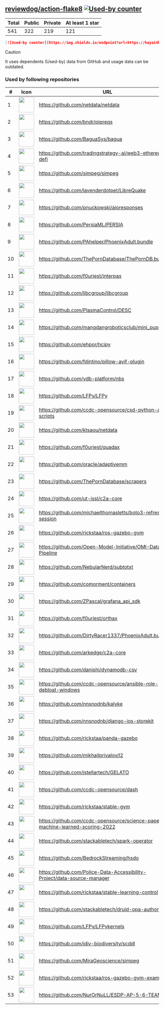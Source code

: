 





## [reviewdog/action-flake8](https://github.com/reviewdog/action-flake8) [![Used-by counter](https://img.shields.io/endpoint?url=https://haya14busa.github.io/github-used-by/data/reviewdog/action-flake8/shieldsio.json)](https://github.com/haya14busa/github-used-by/tree/main/repo/reviewdog/action-flake8)

| Total | Public | Private | At least 1 star
| ----- | ------ | ------- | ---------------
| 541 | 322 | 219 | 121 |

```md
[![Used-by counter](https://img.shields.io/endpoint?url=https://haya14busa.github.io/github-used-by/data/reviewdog/action-flake8/shieldsio.json)](https://github.com/haya14busa/github-used-by/tree/main/repo/reviewdog/action-flake8)
```

> [!CAUTION]
> It uses dependents (Used-by) data from GitHub and usage data can be outdated.

### Used by following repositories

| # | Icon | URL | Stars |
| -- | -- | -- | -- | 
|1|<img src="https://github.com/netdata.png" width=50 height=50>|https://github.com/netdata/netdata|76423|
|2|<img src="https://github.com/bndr.png" width=50 height=50>|https://github.com/bndr/pipreqs|7348|
|3|<img src="https://github.com/BaguaSys.png" width=50 height=50>|https://github.com/BaguaSys/bagua|883|
|4|<img src="https://github.com/tradingstrategy-ai.png" width=50 height=50>|https://github.com/tradingstrategy-ai/web3-ethereum-defi|741|
|5|<img src="https://github.com/simpeg.png" width=50 height=50>|https://github.com/simpeg/simpeg|586|
|6|<img src="https://github.com/lavenderdotpet.png" width=50 height=50>|https://github.com/lavenderdotpet/LibreQuake|577|
|7|<img src="https://github.com/pnuckowski.png" width=50 height=50>|https://github.com/pnuckowski/aioresponses|550|
|8|<img src="https://github.com/PersiaML.png" width=50 height=50>|https://github.com/PersiaML/PERSIA|409|
|9|<img src="https://github.com/PAhelper.png" width=50 height=50>|https://github.com/PAhelper/PhoenixAdult.bundle|377|
|10|<img src="https://github.com/ThePornDatabase.png" width=50 height=50>|https://github.com/ThePornDatabase/ThePornDB.bundle|226|
|11|<img src="https://github.com/f0uriest.png" width=50 height=50>|https://github.com/f0uriest/interpax|225|
|12|<img src="https://github.com/libcgroup.png" width=50 height=50>|https://github.com/libcgroup/libcgroup|168|
|13|<img src="https://github.com/PlasmaControl.png" width=50 height=50>|https://github.com/PlasmaControl/DESC|139|
|14|<img src="https://github.com/mangdangroboticsclub.png" width=50 height=50>|https://github.com/mangdangroboticsclub/mini_pupper_ros|126|
|15|<img src="https://github.com/ehpor.png" width=50 height=50>|https://github.com/ehpor/hcipy|123|
|16|<img src="https://github.com/fdintino.png" width=50 height=50>|https://github.com/fdintino/pillow-avif-plugin|112|
|17|<img src="https://github.com/ydb-platform.png" width=50 height=50>|https://github.com/ydb-platform/nbs|86|
|18|<img src="https://github.com/LFPy.png" width=50 height=50>|https://github.com/LFPy/LFPy|83|
|19|<img src="https://github.com/ccdc-opensource.png" width=50 height=50>|https://github.com/ccdc-opensource/csd-python-api-scripts|82|
|20|<img src="https://github.com/ktsaou.png" width=50 height=50>|https://github.com/ktsaou/netdata|79|
|21|<img src="https://github.com/f0uriest.png" width=50 height=50>|https://github.com/f0uriest/quadax|71|
|22|<img src="https://github.com/oracle.png" width=50 height=50>|https://github.com/oracle/adaptivemm|67|
|23|<img src="https://github.com/ThePornDatabase.png" width=50 height=50>|https://github.com/ThePornDatabase/scrapers|67|
|24|<img src="https://github.com/ut-issl.png" width=50 height=50>|https://github.com/ut-issl/c2a-core|55|
|25|<img src="https://github.com/michaelthomasletts.png" width=50 height=50>|https://github.com/michaelthomasletts/boto3-refresh-session|48|
|26|<img src="https://github.com/rickstaa.png" width=50 height=50>|https://github.com/rickstaa/ros-gazebo-gym|46|
|27|<img src="https://github.com/Open-Model-Initiative.png" width=50 height=50>|https://github.com/Open-Model-Initiative/OMI-Data-Pipeline|35|
|28|<img src="https://github.com/NebularNerd.png" width=50 height=50>|https://github.com/NebularNerd/subtotxt|30|
|29|<img src="https://github.com/comorment.png" width=50 height=50>|https://github.com/comorment/containers|30|
|30|<img src="https://github.com/ZPascal.png" width=50 height=50>|https://github.com/ZPascal/grafana_api_sdk|29|
|31|<img src="https://github.com/f0uriest.png" width=50 height=50>|https://github.com/f0uriest/orthax|26|
|32|<img src="https://github.com/DirtyRacer1337.png" width=50 height=50>|https://github.com/DirtyRacer1337/PhoenixAdult.bundle|24|
|33|<img src="https://github.com/arkedge.png" width=50 height=50>|https://github.com/arkedge/c2a-core|21|
|34|<img src="https://github.com/danishi.png" width=50 height=50>|https://github.com/danishi/dynamodb-csv|20|
|35|<img src="https://github.com/ccdc-opensource.png" width=50 height=50>|https://github.com/ccdc-opensource/ansible-role-debloat-windows|19|
|36|<img src="https://github.com/nnsnodnb.png" width=50 height=50>|https://github.com/nnsnodnb/kalyke|19|
|37|<img src="https://github.com/nnsnodnb.png" width=50 height=50>|https://github.com/nnsnodnb/django-ios-storekit|19|
|38|<img src="https://github.com/rickstaa.png" width=50 height=50>|https://github.com/rickstaa/panda-gazebo|18|
|39|<img src="https://github.com/mikhailprivalov.png" width=50 height=50>|https://github.com/mikhailprivalov/l2|18|
|40|<img src="https://github.com/istellartech.png" width=50 height=50>|https://github.com/istellartech/GELATO|16|
|41|<img src="https://github.com/ccdc-opensource.png" width=50 height=50>|https://github.com/ccdc-opensource/dash|12|
|42|<img src="https://github.com/rickstaa.png" width=50 height=50>|https://github.com/rickstaa/stable-gym|11|
|43|<img src="https://github.com/ccdc-opensource.png" width=50 height=50>|https://github.com/ccdc-opensource/science-paper-rf-machine-learned-scoring-2022|10|
|44|<img src="https://github.com/stackabletech.png" width=50 height=50>|https://github.com/stackabletech/spark-operator|9|
|45|<img src="https://github.com/BedrockStreaming.png" width=50 height=50>|https://github.com/BedrockStreaming/hsdo|7|
|46|<img src="https://github.com/Police-Data-Accessibility-Project.png" width=50 height=50>|https://github.com/Police-Data-Accessibility-Project/data-source-manager|6|
|47|<img src="https://github.com/rickstaa.png" width=50 height=50>|https://github.com/rickstaa/stable-learning-control|6|
|48|<img src="https://github.com/stackabletech.png" width=50 height=50>|https://github.com/stackabletech/druid-opa-authorizer|6|
|49|<img src="https://github.com/LFPy.png" width=50 height=50>|https://github.com/LFPy/LFPykernels|6|
|50|<img src="https://github.com/idiv-biodiversity.png" width=50 height=50>|https://github.com/idiv-biodiversity/scddl|5|
|51|<img src="https://github.com/MiraGeoscience.png" width=50 height=50>|https://github.com/MiraGeoscience/simpeg|5|
|52|<img src="https://github.com/rickstaa.png" width=50 height=50>|https://github.com/rickstaa/ros-gazebo-gym-examples|5|
|53|<img src="https://github.com/NurOrNuLL.png" width=50 height=50>|https://github.com/NurOrNuLL/ESDP-AP-5-6-TEAM-2|5|
